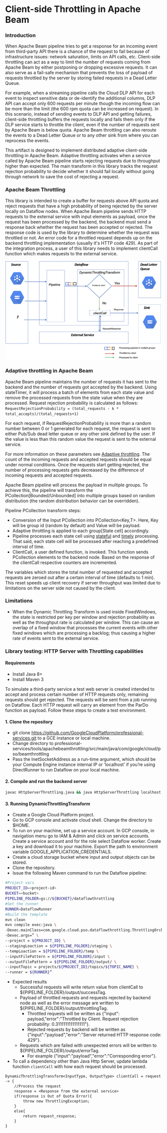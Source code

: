 # Client-side Throttling in Apache Beam

### Introduction
When Apache Beam pipeline tries to get a response for an incoming event from third-party API there is a chance of the request to fail because of infrastructure issues: network saturation, limits on API calls, etc. Client-side throttling can act as a way to limit the number of requests coming from Apache Beam by either postponing or dropping excessive requests. It can also serve as a fail-safe mechanism that prevents the loss of payload of requests throttled by the server by storing failed requests in a Dead Letter Queue.

For example, when a streaming pipeline calls the Cloud DLP API for each event to inspect sensitive data or de-identify the additional columns, DLP API can accept only 600 requests per minute though the incoming flow can be more than the limit (the 600 rpm quota can be increased on request). In this scenario, instead of sending events to DLP API and getting failures, client-side throttling buffers the requests locally and fails them only if the DLP service starts to throttle the client, even if the number of requests sent by Apache Beam is below quota. Apache Beam throttling can also reroute the events to a Dead Letter Queue or to any other sink from where you can reprocess the events.

This artifact is designed to implement distributed adaptive client-side throttling in Apache Beam. Adaptive throttling activates when a service called by Apache Beam pipeline starts rejecting requests due to throughput higher than expected. The main transform in this library tracks the request rejection probability to decide whether it should fail locally without going through network to save the cost of rejecting a request.

### Apache Beam Throttling

This library is intended to create a buffer for requests above API quota and reject requests that have a high probability of being rejected by the server locally on Dataflow nodes. When Apache Beam pipeline sends HTTP requests to the external service with input elements as payload, once the request has been processed by the backend, the backend  must send a response back whether the request has been accepted or rejected. The response code is used by the library to determine whether the request was throttled or not. An error code for a throttled request depends up on the backend throttling implementation (usually it's HTTP code 429).
As part of the integration process, a user of this library needs to implement clientCall function which makes requests to the external service.

![ApacheBeamThrottling DAG](img/dataflow-throttling-dag.png "Apache Beam Throttling DAG")

### Adaptive throttling in Apache Beam

Apache Beam pipeline maintains the number of requests it has sent to the backend and the number of requests got accepted by the backend. Using stateTimer, it will process a batch of elements from each state value and remove the processed requests from the state value when they are processed. Request rejection probability is calculated as follows:
    ```RequestRejectionProbability = (total_requests - k * total_accepts)/(total_requests+1)```

For each request, if RequestRejectionProbability is more than a random number between 0 or 1 generated for each request, the request is sent to either Pub/Sub dead letter queue or any other sink defined by the user. If the value is less than this random value the request is sent to the external service.

For more information on these parameters see [Adaptive throttling](https://landing.google.com/sre/sre-book/chapters/handling-overload/#eq2101). The count of the incoming requests and accepted requests should be equal under normal conditions. Once the requests start getting rejected, the number of processing requests gets decreased by the difference of incoming requests and accepted requests.

Apache Beam pipeline will process the payload in multiple groups. To achieve this, the pipeline will transform the PCollection[Bounded/Unbounded] into multiple groups based on random distribution (the random distribution behavior can be overridden).

Pipeline PCollection transform steps:
* Conversion of the Input PCollection<T> into PCollection<Key,T>. Here, Key will be group id (random by default) and Value will be payload.
* Adaptive throttling is applied to each group[State cell] accordingly.
* Pipeline processes each state cell using [stateful](https://beam.apache.org/blog/2017/02/13/stateful-processing.html) and [timely](https://beam.apache.org/blog/2017/08/28/timely-processing.html) processing. That said, each state cell will be processed after reaching a predefined interval of time.
* ClientCall, a user defined function, is invoked. This function sends PCollection elements to the backend node. Based on the response of the clientCall respective counters are incremented.

The variables which stores the total number of requested and accepted requests are zeroed out after a certain interval of time (defaults to 1 min). This reset speeds up client recovery if server throughput was limited due to limitations on the server side not caused by the client.

### Limitations
* When the Dynamic Throttling Transform is used inside FixedWindows, the state is restricted per key per window and rejection probability as well as the throughput rate is calculated per window. This can cause an overlap of a fixed window that processes the current events with other fixed windows which are processing a backlog; thus causing a higher rate of events sent to the external service.

### Library testing: HTTP Server with Throttling capabilities

#### Requirements

* Install Java 8+
* Install Maven 3

To simulate a third-party service a test web server is created intended to accept and process certain number of HTTP requests only, remaining requests should get rejected. The requests will be sent from a job running on Dataflow. Each HTTP request will carry an element from the ParDo function as payload. Follow these steps to create a test environment.

#### 1. Clone the repository

* git clone https://github.com/GoogleCloudPlatform/professional-services.git to a GCE instance or local machine.
* Change directory to professional-services/tools/apachebeamthrottling/src/main/java/com/google/cloud/pso/beamthrottling
* Pass the InetSocketAddress as a run-time argument, which should be your Compute Engine instance internal IP or ‘localhost’ if you’re using DirectRunner to run Dataflow on your local machine.

#### 2. Compile and run the backend server

```bash
javac HttpServerThrottling.java && java HttpServerThrottling localhost
```

#### 3. Running DynamicThrottlingTransform

* Create a Google Cloud Platform project.
* Go to GCP console and activate cloud shell. Change the directory to $HOME.
* To run on your machine, set up a service account. In GCP console, in navigation menu go to IAM & Admin and click on service accounts. Create a service account and for the role select Dataflow worker. Create a key and download it to your machine. Export the path to environment variable GOOGLE_APPLICATION_CREDENTIALS.
* Create a cloud storage bucket where input and output objects can be stored.
* Clone the repository.
* Issue the following Maven command to run the Dataflow pipeline:
```bash
#Project vars
PROJECT_ID=<project-id>
BUCKET=<bucket>
PIPELINE_FOLDER=gs://${BUCKET}/dataflowthrottling
#Set the runner
RUNNER=DataflowRunner
#Build the template
mvn clean
mvn compile exec:java \
-Dexec.mainClass=com.google.cloud.pso.dataflowthrottling.ThrottlingOrchestration \
-Dexec.args=” \
--project = ${PROJECT_ID} \
--stagingLoaction = ${PIPELINE_FOLDER}/staging \
--tempLoaction = ${PIPELINE_FOLDER}/temp \
--inputFilePattern = ${PIPELINE_FOLDER}/input \
--outputFilePattern = ${PIPELINE_FOLDER}/output/ \
--inputTopic = projects/${PROJECT_ID}/topics/${TOPIC_NAME} \
--runner = ${RUNNER}”
```
* Expected results
    * Successful requests will write return value from clientCall to ${PIPELINE_FOLDER}/output/successTag.
	* Payload of throttled requests and requests rejected by backend node as well as the error message are written to ${PIPELINE_FOLDER}/output/throttlingTag.
		* Throttled requests will be written as {"input": payload,"error":"Throttled by Client. Request rejection probability: 0.3111111111111111"}.
		* Rejected requests by backend will be written as {"input":"payload","error":"Server returned HTTP response code: 429"}.
	* Requests which are failed with unexpected errors will be written to ${PIPELINE_FOLDER}/output/errorTag.
		* For example {"input":"payload","error":"Corresponding error"}.
* To call a dependency other than Java Http Server, update lambda function `clientCall` with how each request should be processed.
```
DynamicThrottlingTransform<InputType, OutputType> clientCall = request -> {
    //Process the request
    response = <Response from the external service>
    if(response is Out of Quota Error){
        throw new ThrottlingException;
    }
    else{
        return request_response;
    }
}
```